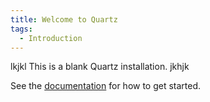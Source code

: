 ```yaml
---
title: Welcome to Quartz
tags:
  - Introduction
---
```

lkjkl
This is a blank Quartz installation.
jkhjk


See the [documentation](https://quartz.jzhao.xyz) for how to get started.
